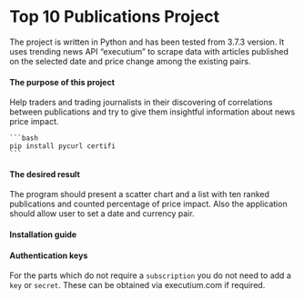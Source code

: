 # Top 10 Publications Project
The project is written in Python and has been tested from 3.7.3 version. It uses trending news API “executium” to scrape data with articles published on the selected date and price change among the existing pairs.

#### The purpose of this project
Help traders and trading journalists in their discovering of correlations between publications and try to give them insightful information about news price impact.

    ```bash
    pip install pycurl certifi
    ```

#### The desired result
The program should present a scatter chart and a list with ten ranked publications and counted percentage of price impact. Also the application should allow user to set a date and currency pair. 

#### Installation guide

#### Authentication keys
For the parts which do not require a `subscription` you do not need to add a `key` or `secret`. These can be obtained via executium.com if required.
